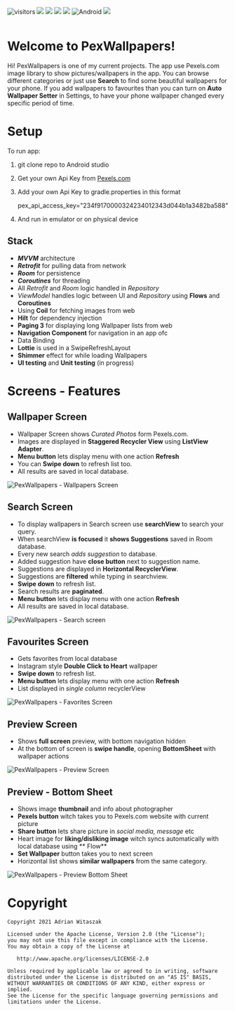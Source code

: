 ![visitors](https://visitor-badge.laobi.icu/badge?page_id=adrianwitaszak)
![](https://img.shields.io/github/stars/adrianwitaszak/pexwallpapers)
![](https://img.shields.io/github/forks/adrianwitaszak/pexwallpapers)
![](https://img.shields.io/github/watchers/adrianwitaszak/pexwallpapers)
![](https://img.shields.io/github/languages/count/adrianwitaszak/pexwallpapers)
![Android](https://img.shields.io/badge/-Android-black?logo=android)
![](https://img.shields.io/github/languages/top/adrianwitaszak/pexwallpapers)

![]()
# Welcome to PexWallpapers!

Hi! PexWallpapers is one of my current projects. The app use Pexels.com image library to show
pictures/wallpapers in the app. You can browse different categories or just use **Search** to find
some beautiful wallpapers for your phone. If you add wallpapers to favourites than you can turn
on **Auto Wallpaper Setter** in Settings, to have your phone wallpaper changed every specific period
of time.

# Setup

To run app:

1. git clone repo to Android studio
2. Get your own Api Key from [Pexels.com](https://www.pexels.com/api/)
3. Add your own Api Key to gradle.properties in this format

   pex_api_access_key="234f9170000324234012343d044b1a3482ba588"

4. And run in emulator or on physical device

## Stack

- ***MVVM*** architecture
- ***Retrofit*** for pulling data from network
- ***Room*** for persistence
- ***Coroutines*** for threading
- All *Retrofit* and *Room* logic handled in *Repository*
- *ViewModel* handles logic between UI and *Repository* using **Flows** and **Coroutines**
- Using ****Coil**** for fetching images from web
- **Hilt** for dependency injection
- **Paging 3** for displaying long Wallpaper lists from web
- **Navigation Component**  for navigation in an app ofc
- Data Binding
- **Lottie** is used in a SwipeRefreshLayout
- **Shimmer** effect for while loading Wallpapers
- **UI testing** and **Unit testing** (in progress)

# Screens - Features

## Wallpaper Screen

- Wallpaper Screen shows *Curated Photos* form Pexels.com.
- Images are displayed in **Staggered Recycler View** using **ListView Adapter**.
- **Menu button** lets display menu with one action **Refresh**
- You can **Swipe down** to refresh list too.
- All results are saved in local database.

![PexWallpapers - Wallpapers Screen](https://github.com/adimanwit/PexWallpapers/raw/master/screenshots/wallpapers_screen.png)

## Search Screen

- To display wallpapers in Search screen use **searchView** to search your query.
- When searchView **is focused** it **shows Suggestions** saved in Room database.
- Every new search *adds suggestion* to database.
- Added suggestion have **close button** next to suggestion name.
- Suggestions are displayed in **Horizontal RecyclerView**.
- Suggestions are **filtered** while typing in searchview.
- **Swipe down** to refresh list.
- Search results are **paginated**.
- **Menu button** lets display menu with one action **Refresh**
- All results are saved in local database.

![PexWallpapers - Search screen](https://github.com/adimanwit/PexWallpapers/raw/master/screenshots/search_screen.png)

## Favourites Screen

- Gets favorites from local database
- Instagram style **Double Click to Heart** wallpaper
- **Swipe down** to refresh list.
- **Menu button** lets display menu with one action **Refresh**
- List displayed in *single column* recyclerView

![PexWallpapers - Favorites Screen](https://github.com/adimanwit/PexWallpapers/raw/master/screenshots/favorites_screen.png)

## Preview Screen

- Shows **full screen** preview, with bottom navigation hidden
- At the bottom of screen is **swipe handle**, opening **BottomSheet** with wallpaper actions

![PexWallpapers - Preview Screen](https://github.com/adimanwit/PexWallpapers/raw/master/screenshots/preview_screen.png)

## Preview - Bottom Sheet

- Shows image **thumbnail** and info about photographer
- **Pexels button** witch takes you to Pexels.com website with current picture
- **Share button** lets share picture in *social media, message* etc
- Heart image for **liking/disliking image** witch syncs automatically with local database using **
  Flow**
- **Set Wallpaper** button takes you to next screen
- Horizontal list shows **similar wallpapers** from the same category.

![PexWallpapers - Preview Bottom Sheet](https://github.com/adimanwit/PexWallpapers/blob/master/screenshots/preview_bottom_sheet_screen.png)

# Copyright

```
Copyright 2021 Adrian Witaszak

Licensed under the Apache License, Version 2.0 (the "License");
you may not use this file except in compliance with the License.
You may obtain a copy of the License at

   http://www.apache.org/licenses/LICENSE-2.0

Unless required by applicable law or agreed to in writing, software
distributed under the License is distributed on an "AS IS" BASIS,
WITHOUT WARRANTIES OR CONDITIONS OF ANY KIND, either express or implied.
See the License for the specific language governing permissions and
limitations under the License.
```
